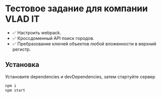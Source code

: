 # Тестовое задание для компании VLAD IT
- ✅ Настроить webpack.
- ✅ Кроссдоменный API поиск городов.
- ✅ Пребразование ключей объектов любой вложенности в верхний регистр.

## Установка

Установите dependencies и devDependencies, затем стартуйте сервер

```sh
npm i
npm start
```
